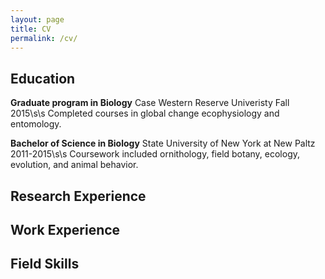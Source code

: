```yaml
---
layout: page
title: CV
permalink: /cv/
---
```


## Education
**Graduate program in Biology** Case Western Reserve Univeristy Fall 2015\s\s
Completed courses in global change ecophysiology and entomology.

**Bachelor of Science in Biology** State University of New York at New Paltz 2011-2015\s\s
Coursework included ornithology, field botany, ecology, evolution, and animal behavior.



## Research Experience


## Work Experience


## Field Skills
